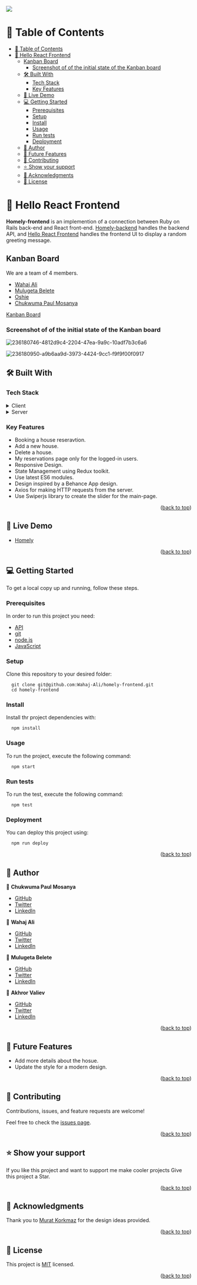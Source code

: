 ![](https://img.shields.io/badge/Microverse-blueviolet)
<a name="readme-top"></a>

# 📗 Table of Contents
- [📗 Table of Contents](#-table-of-contents)
- [📖 Hello React Frontend ](#-hello-react-frontend-)
  - [Kanban Board](#kanban-board)
    - [Screenshot of of the initial state of the Kanban board](#screenshot-of-of-the-initial-state-of-the-kanban-board)
  - [🛠 Built With ](#-built-with-)
    - [Tech Stack ](#tech-stack-)
    - [Key Features ](#key-features-)
  - [🚀 Live Demo ](#-live-demo-)
  - [💻 Getting Started ](#-getting-started-)
    - [Prerequisites](#prerequisites)
    - [Setup](#setup)
    - [Install](#install)
    - [Usage ](#usage-)
    - [Run tests](#run-tests)
    - [Deployment](#deployment)
  - [👥 Author ](#-author-)
  - [🔭 Future Features ](#-future-features-)
  - [🤝 Contributing ](#-contributing-)
  - [⭐️ Show your support ](#️-show-your-support-)
  - [🙏 Acknowledgments ](#-acknowledgments-)
  - [📝 License ](#-license-)

<!-- PROJECT DESCRIPTION -->

# 📖 Hello React Frontend <a name="about-the-project"></a>
**Homely-frontend** is an implemention of a connection between Ruby on Rails back-end and React front-end. [Homely-backend](https://github.com/belmeetmule/homely-backend) handles the backend API, and [Hello React Frontend](https://github.com/Wahaj-Ali/homely-frontend) handles the frontend UI to display a random greeting message.

## Kanban Board 

We are a team of 4 members.

- [Wahaj Ali](https://github.com/Wahaj-Ali)
- [Mulugeta Belete](https://github.com/belmeetmule)
- [Oshie](https://github.com/akhror-valiev)
- [Chukwuma Paul Mosanya](https://github.com/blase147)

[Kanban Board](https://github.com/belmeetmule/homely-backend/projects/1)

### Screenshot of of the initial state of the Kanban board

![236180746-4812d9c4-2204-47ea-9a9c-10adf7b3c6a6](https://github.com/Wahaj-Ali/homely-frontend/assets/111431787/abb081aa-114c-49fa-84e7-66e35cccd7ce)

![236180950-a9b6aa9d-3973-4424-9cc1-f9f9f00f0917](https://github.com/Wahaj-Ali/homely-frontend/assets/111431787/94bb4fe9-f4e0-41f6-bda8-46e35cebfc16)


## 🛠 Built With <a name="built-with"></a>

### Tech Stack <a name="tech-stack"></a>

<details>
  <summary>Client</summary>
  <ul>
    <li><a href="https://github.com/microverseinc/linters-config/tree/master/ror">Linters</a></li>
    <li><a href="https://reactjs.org/">React</a></li>
    <li><a href="https://redux.js.org/">Redux</a></li>
  </ul>
</details>
<details>
  <summary>Server</summary>
  <ul>
    <li><a href="https://rubyonrails.org/">ROR</a></li>
  </ul>
</details>

<!-- Features -->

### Key Features <a name="key-features"></a>

- Booking a house reseravtion.
- Add a new house.
- Delete a house.
- My reservations page only for the logged-in users.
- Responsive Design.
- State Management using Redux toolkit.
- Use latest ES6 modules.
- Design inspired by a Behance App design.
- Axios for making HTTP requests from the server.
- Use Swiperjs library to create the slider for the main-page.

<p align="right">(<a href="#readme-top">back to top</a>)</p>

## 🚀 Live Demo <a name="live-demo"></a>

- [Homely](https://homelyheaven.netlify.app/)

<p align="right">(<a href="#readme-top">back to top</a>)</p>


<!-- GETTING STARTED -->

## 💻 Getting Started <a name="getting-started"></a>

To get a local copy up and running, follow these steps.
### Prerequisites

In order to run this project you need:

- [API](https://github.com/belmeetmule/homely-backend)
- [git](https://git-scm.com/)
- [node.js](https://nodejs.org/en/)
- [JavaScript](https://developer.mozilla.org/en-US/docs/Web/JavaScript)

### Setup

Clone this repository to your desired folder:

```
  git clone git@github.com:Wahaj-Ali/homely-frontend.git
  cd homely-frontend
```

### Install

Install thr project dependencies with:

```
  npm install
```

### Usage <a name="usage"></a>

To run the project, execute the following command:

```
  npm start
```

### Run tests

To run the test, execute the following command:

```
  npm test
```

### Deployment

You can deploy this project using:

```
  npm run deploy
```


<p align="right">(<a href="#readme-top">back to top</a>)</p>

<!-- AUTHORS -->
## 👥 Author <a name="authors"></a>

👤 **Chukwuma Paul Mosanya**

- [GitHub](https://github.com/blase147)
- [Twitter](https://twitter.com/ChukwumaMosanya)
- [LinkedIn](https://www.linkedin.com/in/chukwuma-mosanya)

👤 **Wahaj Ali**

- [GitHub](https://github.com/Wahaj-Ali)
- [Twitter](https://twitter.com/Ali96Wahaj)
- [LinkedIn](https://www.linkedin.com/in/wahaj-ali96)

👤 **Mulugeta Belete**

- [GitHub](https://github.com/belmeetmule)
- [Twitter](https://twitter.com/belmeetmule)
- [LinkedIn](https://www.linkedin.com/in/mulugeta-belete/)

👤 **Akhror Valiev**

- [GitHub](https://github.com/akhror-valiev)
- [Twitter](https://twitter.com/oshie0115)
- [LinkedIn](https://www.linkedin.com/in/oshie0115/)

<p align="right">(<a href="#readme-top">back to top</a>)</p>

<!-- FUTURE FEATURES -->

## 🔭 Future Features <a name="future-features"></a>

- Add more details about the hosue.
- Update the style for a modern design.

<p align="right">(<a href="#readme-top">back to top</a>)</p>

<!-- CONTRIBUTING -->

## 🤝 Contributing <a name="contributing"></a>

Contributions, issues, and feature requests are welcome!

Feel free to check the [issues page](https://github.com/Wahaj-Ali/homely-frontend/issues).

<p align="right">(<a href="#readme-top">back to top</a>)</p>

<!-- SUPPORT -->

## ⭐️ Show your support <a name="support"></a>

If you like this project and want to support me make cooler projects Give this project a Star.

<p align="right">(<a href="#readme-top">back to top</a>)</p>

<!-- ACKNOWLEDGEMENTS -->

## 🙏 Acknowledgments <a name="acknowledgements"></a>

Thank you to  [Murat Korkmaz](https://www.behance.net/muratk) for the design ideas provided.

<p align="right">(<a href="#readme-top">back to top</a>)</p>
<!-- LICENSE -->

## 📝 License <a name="license"></a>

This project is [MIT](./LICENSE) licensed.

<p align="right">(<a href="#readme-top">back to top</a>)</p>
